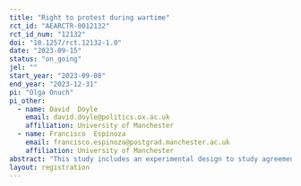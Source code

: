 ```yaml
---
title: "Right to protest during wartime"
rct_id: "AEARCTR-0012132"
rct_id_num: "12132"
doi: "10.1257/rct.12132-1.0"
date: "2023-09-15"
status: "on_going"
jel: ""
start_year: "2023-09-08"
end_year: "2023-12-31"
pi: "Olga Onuch"
pi_other:
  - name: David  Doyle
    email: david.doyle@politics.ox.ac.uk
    affiliation: University of Manchester
  - name: Francisco  Espinoza
    email: francisco.espinoza@postgrad.manchester.ac.uk
    affiliation: University of Manchester
abstract: "This study includes an experimental design to study agreement with the suspension of the right to protest due to martial law in the context of war."
layout: registration
---
```


